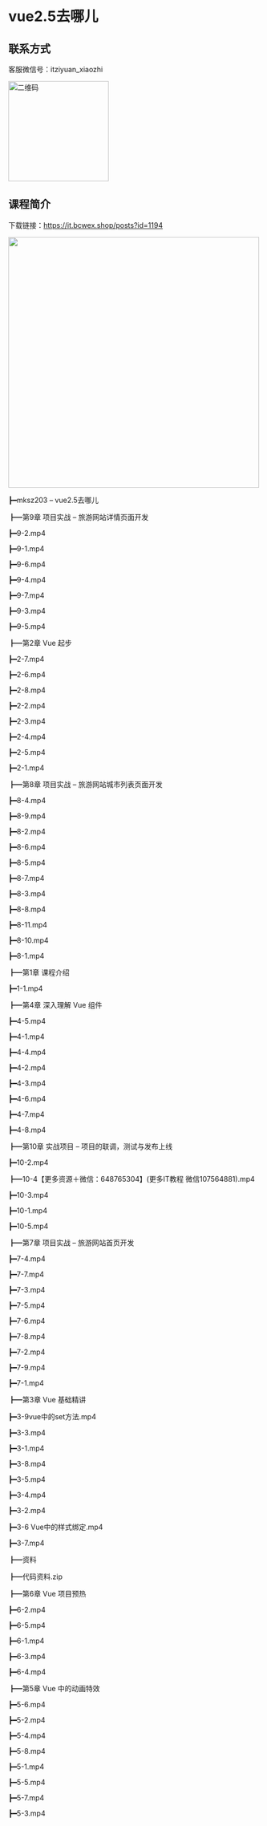 # vue2.5去哪儿

## 联系方式

客服微信号：itziyuan_xiaozhi

<img src="https://ziyuanyun.oss-cn-guangzhou.aliyuncs.com/common/20240614073449/666b82192834a.jpg" width="200" height="200" alt="二维码">

## 课程简介

下载链接：https://it.bcwex.shop/posts?id=1194

<img src="https://ziyuanyun.oss-cn-guangzhou.aliyuncs.com/yun/20240515153635/6644660364587.jpg" width="500" alt="">

  ┣━mksz203 &#8211; vue2.5去哪儿

 ┣━第9章 项目实战 &#8211; 旅游网站详情页面开发

 ┣━9-2.mp4

 ┣━9-1.mp4

 ┣━9-6.mp4

 ┣━9-4.mp4

 ┣━9-7.mp4

 ┣━9-3.mp4

 ┣━9-5.mp4

 ┣━第2章 Vue 起步

 ┣━2-7.mp4

 ┣━2-6.mp4

 ┣━2-8.mp4

 ┣━2-2.mp4

 ┣━2-3.mp4

 ┣━2-4.mp4

 ┣━2-5.mp4

 ┣━2-1.mp4

 ┣━第8章 项目实战 &#8211; 旅游网站城市列表页面开发

 ┣━8-4.mp4

 ┣━8-9.mp4

 ┣━8-2.mp4

 ┣━8-6.mp4

 ┣━8-5.mp4

 ┣━8-7.mp4

 ┣━8-3.mp4

 ┣━8-8.mp4

 ┣━8-11.mp4

 ┣━8-10.mp4

 ┣━8-1.mp4

 ┣━第1章 课程介绍

 ┣━1-1.mp4

 ┣━第4章 深入理解 Vue 组件

 ┣━4-5.mp4

 ┣━4-1.mp4

 ┣━4-4.mp4

 ┣━4-2.mp4

 ┣━4-3.mp4

 ┣━4-6.mp4

 ┣━4-7.mp4

 ┣━4-8.mp4

 ┣━第10章 实战项目 &#8211; 项目的联调，测试与发布上线

 ┣━10-2.mp4

 ┣━10-4【更多资源＋微信：648765304】(更多IT教程 微信107564881).mp4

 ┣━10-3.mp4

 ┣━10-1.mp4

 ┣━10-5.mp4

 ┣━第7章 项目实战 &#8211; 旅游网站首页开发

 ┣━7-4.mp4

 ┣━7-7.mp4

 ┣━7-3.mp4

 ┣━7-5.mp4

 ┣━7-6.mp4

 ┣━7-8.mp4

 ┣━7-2.mp4

 ┣━7-9.mp4

 ┣━7-1.mp4

 ┣━第3章 Vue 基础精讲

 ┣━3-9vue中的set方法.mp4

 ┣━3-3.mp4

 ┣━3-1.mp4

 ┣━3-8.mp4

 ┣━3-5.mp4

 ┣━3-4.mp4

 ┣━3-2.mp4

 ┣━3-6 Vue中的样式绑定.mp4

 ┣━3-7.mp4

 ┣━资料

 ┣━代码资料.zip

 ┣━第6章 Vue 项目预热

 ┣━6-2.mp4

 ┣━6-5.mp4

 ┣━6-1.mp4

 ┣━6-3.mp4

 ┣━6-4.mp4

 ┣━第5章 Vue 中的动画特效

 ┣━5-6.mp4

 ┣━5-2.mp4

 ┣━5-4.mp4

 ┣━5-8.mp4

 ┣━5-1.mp4

 ┣━5-5.mp4

 ┣━5-7.mp4

 ┣━5-3.mp4

  